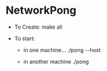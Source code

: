 # NetworkPong

- To Create:
	make all

- To start:

	- in one machine...
		./pong --host <port>

	- in another machine
		./pong <host machine> <port>

